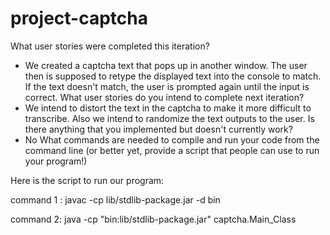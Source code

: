# project-captcha
What user stories were completed this iteration?
- We created a captcha text that pops up in another window. The user then is supposed to retype the displayed text into the console to match. If the text doesn't match,
  the user is prompted again until the input is correct.
What user stories do you intend to complete next iteration?
- We intend to distort the text in the captcha to make it more difficult to transcribe. Also we intend to randomize the text outputs to the user.
Is there anything that you implemented but doesn't currently work?
- No
What commands are needed to compile and run your code from the command line (or better yet, provide a script that people can use to run your program!)
<p> Here is the script to run our program: </p>
<p>command 1 : javac -cp lib/stdlib-package.jar -d bin</p>
<p>command 2: java -cp "bin:lib/stdlib-package.jar" captcha.Main_Class</p>

